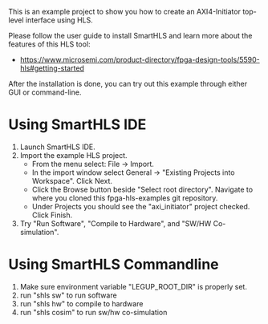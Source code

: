 This is an example project to show you how to create an AXI4-Initiator top-level interface using HLS.

Please follow the user guide to install SmartHLS and learn more about the features of this HLS tool:
 - https://www.microsemi.com/product-directory/fpga-design-tools/5590-hls#getting-started

After the installation is done, you can try out this example through either GUI or command-line. 

# Using SmartHLS IDE
1. Launch SmartHLS IDE.
2. Import the example HLS project.
   * From the menu select: File -> Import.
   * In the import window select General -> "Existing Projects into Workspace". Click Next.
   * Click the Browse button beside "Select root directory". Navigate to where you cloned this fpga-hls-examples git repository.
   * Under Projects you should see the "axi_initiator" project checked. Click Finish.
3. Try "Run Software", "Compile to Hardware", and "SW/HW Co-simulation".

# Using SmartHLS Commandline
1. Make sure environment variable "LEGUP_ROOT_DIR" is properly set. 
2. run "shls sw" to run software
3. run "shls hw" to compile to hardware
4. run "shls cosim" to run sw/hw co-simulation
